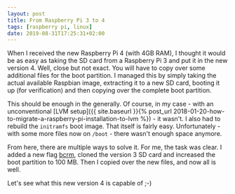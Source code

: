 ```yaml
---
layout: post
title: From Raspberry Pi 3 to 4
tags: [raspberry pi, linux]
date: 2019-08-31T17:25:31+02:00
---
```


When I received the new Raspberry Pi 4 (with 4GB RAM), I thought it would be as easy as taking the SD card from a Raspberry Pi 3 and put it in the new version 4. Well, close but not exact. You will have to copy over some additional files for the boot partition. I managed this by simply taking the actual available Raspbian image, extracting it to a new SD card, booting it up (for verification) and then copying over the complete boot partition.

This should be enough in the generally. Of course, in my case - with an unconventional [LVM setup]({{ site.baseurl }}{% post_url 2018-01-20-how-to-migrate-a-raspberry-pi-installation-to-lvm %}) - it wasn't. I also had to rebuild the `initramfs` boot image. That itself is fairly easy. Unfortunately - with some more files now on `/boot` - there wasn't enough space anymore.

From here, there are multiple ways to solve it. For me, the task was clear. I added a new flag [bcrm](https://github.com/jeansen/bcrm), cloned the version 3 SD card and increased the boot partition to 100 MB. Then I copied over the new files, and now all is well.

Let's see what this new version 4 is capable of ;-)


 
